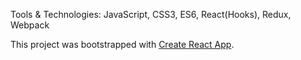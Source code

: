 
Tools & Technologies: JavaScript, CSS3, ES6, React(Hooks), Redux, Webpack

This project was bootstrapped with [Create React App](https://github.com/facebook/create-react-app).


